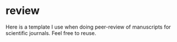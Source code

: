 # review

Here is a template I use when doing peer-review of manuscripts for scientific journals. Feel free to reuse.
